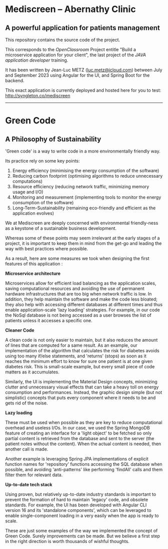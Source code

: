 **Mediscreen – Abernathy Clinic**
=================================
A powerful application for patients management
----------------------------------------------

This repository contains the source code of the project.

This corresponds to the _OpenClassroom_ Project entitle "Build a microservice application for your client", the last project of the _JAVA application developer_ training.

It has been written by Jean-Luc METZ ([luc.metz@icloud.com]()) between July and September 2023 using Angular for the UI, and Spring Boot for the backend.

This exact application is currently deployed and hosted here for you to test: http://syngleton.co/mediscreen

---
Green Code
============
A Philosophy of Sustainability
---------------------------------

'Green code' is a way to write code in a more environmentally friendly way.

Its practice rely on some key points:

1. Energy efficiency (minimising the energy consumption of the software)
2. Reducing carbon footprint (optimising algorithms to reduce unnecessary computations)
3. Resource efficiency (reducing network traffic, minimizing memory usage and I/O)
4. Monitoring and measurement (implementing tools to monitor the energy consumption of the software)
5. Long-Term-Sustainability (remaining eco-friendly and efficient as the application evolves)

We at Mediscreen are deeply concerned with environmental friendly-ness as a keystone of a sustainable business development.

Whereas some of these points may seem irrelevant at the early stages of a project, it is important to keep them in mind from the get-go and leading the way with best practices where possible.

As a result, here are some measures we took when designing the first features of this application :

**Microservice architecture**

Microservices allow for efficient load balancing as the application scales, saving computational resources and avoiding the use of permanent hardware infrastructures that are too big when network traffic is low.
In addition, they help maintain the software and make the code less bloated; they also help with accessing different databases at different times and thus enable application-scale 'lazy loading' strategies.
For example, in our code the NoSql database is not being accessed as a user browses the list of patients unless it accesses a specific one.

**Cleaner Code**

A clean code is not only easier to maintain, but it also reduces the amount of lines that are computed for a same result.
As an example, our implementation of the algorithm that calculates the risk for diabetes avoids using too many if/else statements, and 'returns' (stops) as soon as it reaches the minimum effort to know for sure one patient is at one given diabetes risk.
This is small-scale example, but every small piece of code matters as it accumulates.

Similarly, the UI is implementing the Material Design concepts, minimizing clutter and unnecessary visual effects that can take a heavy toll on energy consumption and performances.
Instead, the graphic design simple (but not simplistic) concepts that puts every component where it needs to be and gets rid of the noise.

**Lazy loading**

These must be used when possible as they are key to reduce computational overhead and useless I/Os.
In our case, we used the Spring MongoDB feature of creating an interface for a 'light object' to be fetched so only partial content is retrieved from the database and sent to the server (the patient notes without the content).
When the actual content is needed, then another call is made.

Another example is leveraging Spring JPA implementations of explicit function names for 'repository' functions accessing the SQL database when possible, and avoiding 'anti-patterns' like performing 'findAll' calls and them filter them for relevant data.

**Up-to-date tech stack**

Using proven, but relatively up-to-date industry standards is important to prevent the formation of hard to maintain 'legacy' code, and obsolete standards.
For example, the UI has been developed with Angular CLI version 16 and its 'standalone components', which can be leveraged to enable single-component loading in a very easily when the app is ready to scale.

These are just some examples of the way we implemented the concept of Green Code. Surely improvements can be made.
But we believe a first step in the right direction is worth thousands of wishful thoughts.


